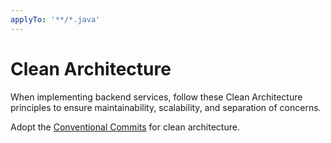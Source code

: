 ```yaml
---
applyTo: '**/*.java'
---
```


# Clean Architecture

When implementing backend services, follow these Clean Architecture principles to ensure maintainability, scalability, and separation of concerns. 

Adopt the [Conventional Commits](https://www.baeldung.com/hexagonal-architecture-ddd-spring) for clean architecture.